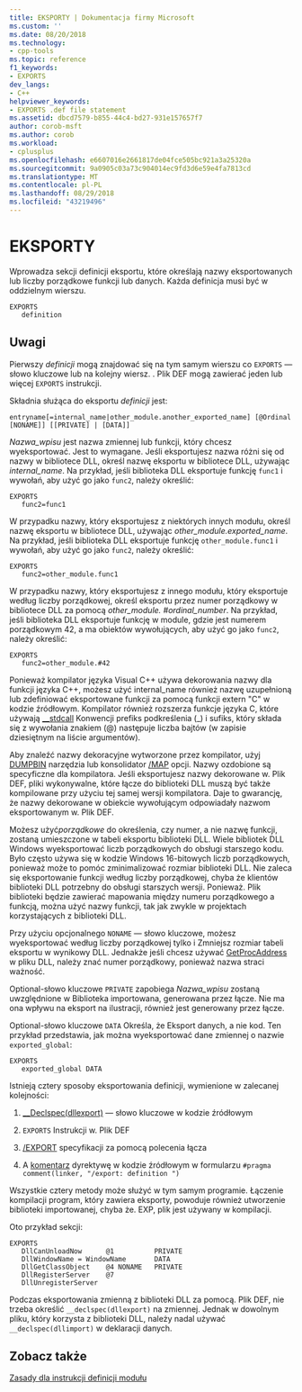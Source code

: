 ```yaml
---
title: EKSPORTY | Dokumentacja firmy Microsoft
ms.custom: ''
ms.date: 08/20/2018
ms.technology:
- cpp-tools
ms.topic: reference
f1_keywords:
- EXPORTS
dev_langs:
- C++
helpviewer_keywords:
- EXPORTS .def file statement
ms.assetid: dbcd7579-b855-44c4-bd27-931e157657f7
author: corob-msft
ms.author: corob
ms.workload:
- cplusplus
ms.openlocfilehash: e6607016e2661817de04fce505bc921a3a25320a
ms.sourcegitcommit: 9a0905c03a73c904014ec9fd3d6e59e4fa7813cd
ms.translationtype: MT
ms.contentlocale: pl-PL
ms.lasthandoff: 08/29/2018
ms.locfileid: "43219496"
---
```

# <a name="exports"></a>EKSPORTY

Wprowadza sekcji definicji eksportu, które określają nazwy eksportowanych lub liczby porządkowe funkcji lub danych. Każda definicja musi być w oddzielnym wierszu.  
  
```DEF  
EXPORTS  
   definition  
```  
  
## <a name="remarks"></a>Uwagi  

Pierwszy *definicji* mogą znajdować się na tym samym wierszu co `EXPORTS` — słowo kluczowe lub na kolejny wiersz. . Plik DEF mogą zawierać jeden lub więcej `EXPORTS` instrukcji.  
  
Składnia służąca do eksportu *definicji* jest:  
  
```DEF
entryname[=internal_name|other_module.another_exported_name] [@Ordinal [NONAME]] [[PRIVATE] | [DATA]]
```

*Nazwa_wpisu* jest nazwa zmiennej lub funkcji, który chcesz wyeksportować. Jest to wymagane. Jeśli eksportujesz nazwa różni się od nazwy w bibliotece DLL, określ nazwę eksportu w bibliotece DLL, używając *internal_name*. Na przykład, jeśli biblioteka DLL eksportuje funkcję `func1` i wywołań, aby użyć go jako `func2`, należy określić:

```DEF
EXPORTS
   func2=func1
```

W przypadku nazwy, który eksportujesz z niektórych innych modułu, określ nazwę eksportu w bibliotece DLL, używając *other_module.exported_name*. Na przykład, jeśli biblioteka DLL eksportuje funkcję `other_module.func1` i wywołań, aby użyć go jako `func2`, należy określić:

```DEF
EXPORTS
   func2=other_module.func1
```

W przypadku nazwy, który eksportujesz z innego modułu, który eksportuje według liczby porządkowej, określ eksportu przez numer porządkowy w bibliotece DLL za pomocą *other_module. #ordinal_number*. Na przykład, jeśli biblioteka DLL eksportuje funkcję w module, gdzie jest numerem porządkowym 42, a ma obiektów wywołujących, aby użyć go jako `func2`, należy określić:

```DEF
EXPORTS
   func2=other_module.#42
```

Ponieważ kompilator języka Visual C++ używa dekorowania nazwy dla funkcji języka C++, możesz użyć internal_name również nazwę uzupełnioną lub zdefiniować eksportowane funkcji za pomocą funkcji extern "C" w kodzie źródłowym. Kompilator również rozszerza funkcje języka C, które używają [__stdcall](../../cpp/stdcall.md) Konwencji prefiks podkreślenia (_) i sufiks, który składa się z wywołania znakiem (@) następuje liczba bajtów (w zapisie dziesiętnym na liście argumentów).  
  
Aby znaleźć nazwy dekoracyjne wytworzone przez kompilator, użyj [DUMPBIN](../../build/reference/dumpbin-reference.md) narzędzia lub konsolidator [/MAP](../../build/reference/map-generate-mapfile.md) opcji. Nazwy ozdobione są specyficzne dla kompilatora. Jeśli eksportujesz nazwy dekorowane w. Plik DEF, pliki wykonywalne, które łącze do biblioteki DLL muszą być także kompilowane przy użyciu tej samej wersji kompilatora. Daje to gwarancję, że nazwy dekorowane w obiekcie wywołującym odpowiadały nazwom eksportowanym w. Plik DEF.  
  
Możesz użyć*porządkowe* do określenia, czy numer, a nie nazwę funkcji, zostaną umieszczone w tabeli eksportu biblioteki DLL. Wiele bibliotek DLL Windows wyeksportować liczb porządkowych do obsługi starszego kodu. Było często używa się w kodzie Windows 16-bitowych liczb porządkowych, ponieważ może to pomóc zminimalizować rozmiar biblioteki DLL. Nie zaleca się eksportowanie funkcji według liczby porządkowej, chyba że klientów biblioteki DLL potrzebny do obsługi starszych wersji. Ponieważ. Plik biblioteki będzie zawierać mapowania między numeru porządkowego a funkcją, można użyć nazwy funkcji, tak jak zwykle w projektach korzystających z biblioteki DLL.  
  
Przy użyciu opcjonalnego `NONAME` — słowo kluczowe, możesz wyeksportować według liczby porządkowej tylko i Zmniejsz rozmiar tabeli eksportu w wynikowy DLL. Jednakże jeśli chcesz używać [GetProcAddress](https://msdn.microsoft.com/library/windows/desktop/ms683212.aspx) w pliku DLL, należy znać numer porządkowy, ponieważ nazwa straci ważność.  
  
Optional-słowo kluczowe `PRIVATE` zapobiega *Nazwa_wpisu* zostaną uwzględnione w Biblioteka importowana, generowana przez łącze. Nie ma ona wpływu na eksport na ilustracji, również jest generowany przez łącze.  
  
Optional-słowo kluczowe `DATA` Określa, że Eksport danych, a nie kod. Ten przykład przedstawia, jak można wyeksportować dane zmiennej o nazwie `exported_global`:  
  
```DEF  
EXPORTS  
   exported_global DATA  
```  
  
Istnieją cztery sposoby eksportowania definicji, wymienione w zalecanej kolejności:  
  
1.  [__Declspec(dllexport)](../../cpp/dllexport-dllimport.md) — słowo kluczowe w kodzie źródłowym  
  
2.  `EXPORTS` Instrukcji w. Plik DEF  
  
3.  [/EXPORT](../../build/reference/export-exports-a-function.md) specyfikacji za pomocą polecenia łącza  
  
4.  A [komentarz](../../preprocessor/comment-c-cpp.md) dyrektywę w kodzie źródłowym w formularzu `#pragma comment(linker, "/export: definition ")`  
  
Wszystkie cztery metody może służyć w tym samym programie. Łączenie kompilacji program, który zawiera eksporty, powoduje również utworzenie biblioteki importowanej, chyba że. EXP, plik jest używany w kompilacji.  
  
Oto przykład sekcji:  
  
```DEF  
EXPORTS  
   DllCanUnloadNow      @1          PRIVATE  
   DllWindowName = WindowName       DATA  
   DllGetClassObject    @4 NONAME   PRIVATE  
   DllRegisterServer    @7  
   DllUnregisterServer  
```  
  
Podczas eksportowania zmienną z biblioteki DLL za pomocą. Plik DEF, nie trzeba określić `__declspec(dllexport)` na zmiennej. Jednak w dowolnym pliku, który korzysta z biblioteki DLL, należy nadal używać `__declspec(dllimport)` w deklaracji danych.  
  
## <a name="see-also"></a>Zobacz także

[Zasady dla instrukcji definicji modułu](../../build/reference/rules-for-module-definition-statements.md)
